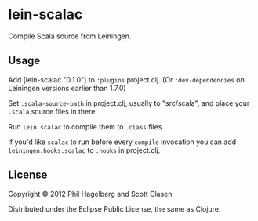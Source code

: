 # lein-scalac

Compile Scala source from Leiningen.

## Usage

Add [lein-scalac "0.1.0"] to `:plugins` project.clj. (Or
`:dev-dependencies` on Leiningen versions earlier than 1.7.0)

Set `:scala-source-path` in project.clj, usually to "src/scala", and
place your `.scala` source files in there.

Run `lein scalac` to compile them to `.class` files.

If you'd like `scalac` to run before every `compile` invocation you
can add `leiningen.hooks.scalac` to `:hooks` in project.clj.

## License

Copyright © 2012 Phil Hagelberg and Scott Clasen

Distributed under the Eclipse Public License, the same as Clojure.
